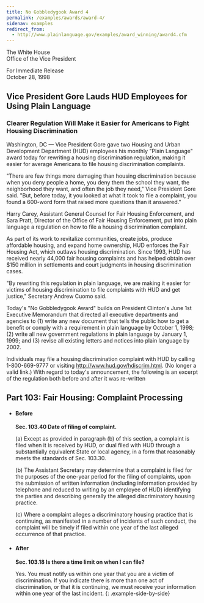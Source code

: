 ```yaml
---
title: No Gobbledygook Award 4
permalink: /examples/awards/award-4/
sidenav: examples
redirect_from:
  - http://www.plainlanguage.gov/examples/award_winning/award4.cfm
---
```


The White House  
Office of the Vice President  

For Immediate Release  
October 28, 1998

## Vice President Gore Lauds HUD Employees for Using Plain Language

### Clearer Regulation Will Make it Easier for Americans to Fight Housing Discrimination

Washington, DC — Vice President Gore gave two Housing and Urban Development Department (HUD) employees his monthly "Plain Language" award today for rewriting a housing discrimination regulation, making it easier for average Americans to file housing discrimination complaints.

"There are few things more damaging than housing discrimination because when you deny people a home, you deny them the school they want, the neighborhood they want, and often the job they need," Vice President Gore said. "But, before today, it you looked at what it took to file a complaint, you found a 600-word form that raised more questions than it answered."

Harry Carey, Assistant General Counsel for Fair Housing Enforcement, and Sara Pratt, Director of the Office of Fair Housing Enforcement, put into plain language a regulation on how to file a housing discrimination complaint.

As part of its work to revitalize communities, create jobs, produce affordable housing, and expand home ownership, HUD enforces the Fair Housing Act, which outlaws housing discrimination. Since 1993, HUD has received nearly 44,000 fair housing complaints and has helped obtain over $150 million in settlements and court judgments in housing discrimination cases.

"By rewriting this regulation in plain language, we are making it easier for victims of housing discrimination to file complaints with HUD and get justice," Secretary Andrew Cuomo said.

Today's "No Gobbledygook Award" builds on President Clinton's June 1st Executive Memorandum that directed all executive departments and agencies to (1) write any new document that tells the public how to get a benefit or comply with a requirement in plain language by October 1, 1998; (2) write all new government regulations in plain language by January 1, 1999; and (3) revise all existing letters and notices into plain language by 2002.

Individuals may file a housing discrimination complaint with HUD by calling 1-800-669-9777 or visiting http://www.hud.gov/hdiscrim.html. (No longer a valid link.) With regard to today's announcement, the following is an excerpt of the regulation both before and after it was re-written

## Part 103: Fair Housing: Complaint Processing

* #### Before

  **Sec. 103.40 Date of filing of complaint.**

  (a) Except as provided in paragraph (b) of this section, a complaint is filed when it is received by HUD, or dual filed with HUD through a substantially equivalent State or local agency, in a form that reasonably meets the standards of Sec. 103.30.

  (b) The Assistant Secretary may determine that a complaint is filed for the purposes of the one-year period for the filing of complaints, upon the submission of written information (including information provided by telephone and reduced to writing by an employee of HUD) identifying the parties and describing generally the alleged discriminatory housing practice.

  (c) Where a complaint alleges a discriminatory housing practice that is continuing, as manifested in a number of incidents of such conduct, the complaint will be timely if filed within one year of the last alleged occurrence of that practice.

* #### After

  **Sec. 103.18 Is there a time limit on when I can file?**

  Yes. You must notify us within one year that you are a victim of discrimination. If you indicate there is more than one act of discrimination, or that it is continuing, we must receive your information within one year of the last incident.
{: .example-side-by-side}
